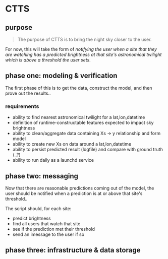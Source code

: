 # CTTS

## purpose

> The purpose of CTTS is to bring the night sky closer to the user.

For now, this will take the form of _notifying the user when a site that they are
watching has a predicted brightness at that site's astronomical twilight which is above
a threshold the user sets_.

## phase one: modeling & verification

The first phase of this is to get the data, construct the model, and then prove out
the results..

### requirements

- ability to find nearest astronomical twilight for a lat,lon,datetime
- definition of runtime-constructable features expected to impact sky brightness
- ability to clean/aggregate data containing Xs -> y relationship and form model
- ability to create new Xs on data around a lat,lon,datetime
- ability to persist predicted result (logfile) and compare with ground truth (..?)
- ability to run daily as a launchd service

## phase two: messaging

Now that there are reasonable predictions coming out of the model, the user should
be notified when a prediction is at or above that site's threshold..

The script should, for each site:

- predict brightness
- find all users that watch that site
- see if the prediction met their threshold
- send an imessage to the user if so

## phase three: infrastructure & data storage
